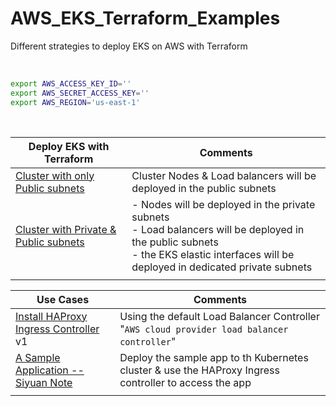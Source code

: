 # AWS_EKS_Terraform_Examples
Different strategies to deploy EKS on AWS with Terraform


<br>

```bash
export AWS_ACCESS_KEY_ID=''
export AWS_SECRET_ACCESS_KEY=''
export AWS_REGION='us-east-1'
```

<br>





| Deploy EKS with Terraform                          | Comments                                                     |
| -------------------------------------------------- | ------------------------------------------------------------ |
| [Cluster with only Public subnets](Example-1)      | Cluster Nodes & Load balancers will be deployed in the public subnets |
| [Cluster with Private & Public subnets](Example-2) | - Nodes will be deployed in the private subnets <br />- Load balancers will be deployed in the public subnets<br />- the EKS elastic interfaces will be deployed in dedicated private subnets |
|                                                    |                                                              |



| Use Cases                                                    | Comments                                                     |
| ------------------------------------------------------------ | ------------------------------------------------------------ |
| [Install HAProxy Ingress Controller](Use-Cases/HAProxy-Ingress-Controller/) v1 | Using the default Load Balancer Controller  "`AWS cloud provider load balancer controller`" |
| [A Sample Application -- Siyuan Note](Use-Cases/sample-app-siyuan/) | Deploy the sample app to th Kubernetes cluster & use the HAProxy Ingress controller to access the app |
|                                                              |                                                              |

